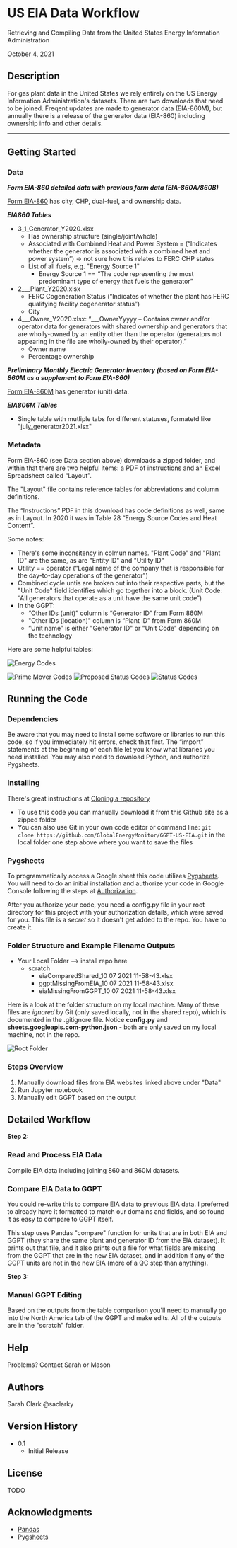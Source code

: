 # US EIA Data Workflow

Retrieving and Compiling Data from the United States Energy Information Administration

October 4, 2021

## Description

For gas plant data in the United States we rely entirely on the US Energy Information Administration's datasets. There are two downloads that need to be joined. Freqent updates are made to generator data (EIA-860M), but annually there is a release of the generator data (EIA-860) including ownership info and other details.

---

## Getting Started

### Data
***Form EIA-860 detailed data with previous form data (EIA-860A/860B)***

[Form EIA-860](https://www.eia.gov/electricity/data/eia860/) has city, CHP, dual-fuel, and ownership data.

***EIA860 Tables***

* 3_1_Generator_Y2020.xlsx
    * Has ownership structure (single/joint/whole)
    * Associated with Combined Heat and Power System = (“Indicates whether the generator is associated with a combined heat and power system”) → not sure how this relates to FERC CHP status
    * List of all fuels, e.g. "Energy Source 1"
        * Energy Source 1 == “The code representing the most predominant type of energy that fuels the generator”
* 2___Plant_Y2020.xlsx
    * FERC Cogeneration Status (“Indicates of whether the plant has FERC qualifying facility cogenerator status”)
    * City
* 4___Owner_Y2020.xlsx: “___OwnerYyyyy – Contains owner and/or operator data for generators with shared ownership and generators that are wholly-owned by an entity other than the operator (generators not appearing in the file are wholly-owned by their operator).”
    * Owner name
    * Percentage ownership

***Preliminary Monthly Electric Generator Inventory (based on Form EIA-860M as a supplement to Form EIA-860)***

[Form EIA-860M](https://www.eia.gov/electricity/data/eia860m/) has generator (unit) data.

***EIA806M Tables***
* Single table with mutliple tabs for different statuses, formatetd like "july_generator2021.xlsx"


### Metadata
Form EIA-860 (see Data section above) downloads a zipped folder, and within that there are two helpful items: a PDF of instructions and an Excel Spreadsheet called “Layout”.

The "Layout" file contains reference tables for abbreviations and column definitions.

The “Instructions” PDF in this download has code definitions as well, same as in Layout. In 2020 it was in Table 28 “Energy Source Codes and Heat Content”.

Some notes:
* There's some inconsitency in colmun names. "Plant Code" and "Plant ID" are the same, as are "Entity ID" and "Utility ID"
* Utility == operator (“Legal name of the company that is responsible for the day-to-day operations of the generator")
* Combined cycle untis are broken out into their respective parts, but the "Unit Code" field identifies which go together into a block. (Unit Code: “All generators that operate as a unit have the same unit code”)
* In the GGPT:
    * “Other IDs (unit)” column is “Generator ID” from Form 860M
    * "Other IDs (location)" column is “Plant ID” from Form 860M
    * “Unit name” is either "Generator ID" or "Unit Code" depending on the technology

Here are some helpful tables:

![Energy Codes](images/eia_fossilFuelEnergyCourceCodes.PNG)

![Prime Mover Codes](images/eia_primeMoverCodes.PNG)
![Proposed Status Codes](images/eia_proposedGeneratorStatusCodes.PNG)
![Status Codes](images/eia_generatorStatusCodes.PNG)

## Running the Code

### Dependencies

Be aware that you may need to install some software or libraries to run this code, so if you immediately hit errors, check that first. The “import” statements at the beginning of each file let you know what libraries you need installed. You may also need to download Python, and authorize Pygsheets.

### Installing
There's great instructions at [Cloning a repository](https://docs.github.com/en/github/creating-cloning-and-archiving-repositories/cloning-a-repository)
* To use this code you can manually download it from this Github site as a zipped folder
* You can also use Git in your own code editor or command line: `git clone https://github.com/GlobalEnergyMonitor/GGPT-US-EIA.git` in the local folder one step above where you want to save the files 

### Pygsheets
To programmatically access a Google sheet this code utilizes [Pygsheets](https://pygsheets.readthedocs.io/en/stable/). You will need to do an initial installation and authorize your code in Google Console following the steps at [Authorization](https://pygsheets.readthedocs.io/en/stable/authorization.html).

After you authorize your code, you need a config.py file in your root directory for this project with your authorization details, which were saved for you. This file is a *secret* so it doesn't get added to the repo. You have to create it.

### Folder Structure and Example Filename Outputs
* Your Local Folder --> install repo here 
    * scratch
        * eiaComparedShared_10 07 2021 11-58-43.xlsx
        * ggptMissingFromEIA_10 07 2021 11-58-43.xlsx
        * eiaMissingFromGGPT_10 07 2021 11-58-43.xlsx
        
Here is a look at the folder structure on my local machine. Many of these files are *ignored* by Git (only saved locally, not in the shared repo), which is documented in the .gitignore file. Notice **config.py** and **sheets.googleapis.com-python.json** - both are only saved on my local machine, not in the repo.

![Root Folder](images/root.PNG)

### Steps Overview

1. Manually download files from EIA websites linked above under "Data"
2. Run Jupyter notebook
3. Manually edit GGPT based on the output

## Detailed Workflow

**Step 2:**
### Read and Process EIA Data

Compile EIA data including joining 860 and 860M datasets.
    
 ### Compare EIA Data to GGPT

You could re-write this to compare EIA data to previous EIA data. I preferred to already have it formatted to match our domains and fields, and so found it as easy to compare to GGPT itself.

This step uses Pandas "compare" function for units that are in both EIA and GGPT (they share the same plant and generator ID from the EIA dataset). It prints out that file, and it also prints out a file for what fields are missing from the GGPT that are in the new EIA dataset, and in addition if any of the GGPT units are not in the new EIA (more of a QC step than anything).

**Step 3:**

### Manual GGPT Editing
Based on the outputs from the table comparison you'll need to manually go into the North America tab of the GGPT and make edits. All of the outputs are in the "scratch" folder.

## Help

Problems? Contact Sarah or Mason

## Authors

Sarah Clark 
@saclarky

## Version History

* 0.1
    * Initial Release

## License

TODO

## Acknowledgments

* [Pandas](https://pandas.pydata.org/docs/index.html)
* [Pygsheets](https://pygsheets.readthedocs.io/en/stable/index.html)